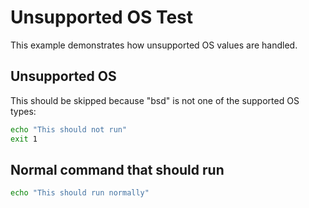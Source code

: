 # Unsupported OS Test

This example demonstrates how unsupported OS values are handled.

## Unsupported OS

This should be skipped because "bsd" is not one of the supported OS types:

```bash docci-os=bsd
echo "This should not run"
exit 1
```

## Normal command that should run

```bash
echo "This should run normally"
```
